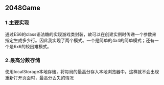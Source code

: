 ## 2048Game

### 1.主要实现

通过ES6的class语法糖的实现游戏类封装，故可以在创建实例时传递一个参数来指定生成多少行。因此我实现了两个模式。一个是简单的4x4的简单模式；还有一个是6x6的较困难模式。

### 2.最高分数存储

使用localStorage本地存储，将每局的最高分存入本地浏览器中，这样就不会出现重新打开页面时，最高分丢失的情况
